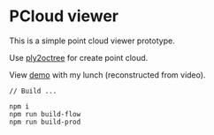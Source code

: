 # PCloud viewer

This is a simple point cloud viewer prototype.

Use [ply2octree](https://github.com/black40x/ply2octree) for create point cloud.

View [demo](https://black40x.github.io/pcloud-viewer/) with my lunch (reconstructed from video). 

```
// Build ...

npm i
npm run build-flow
npm run build-prod
```
